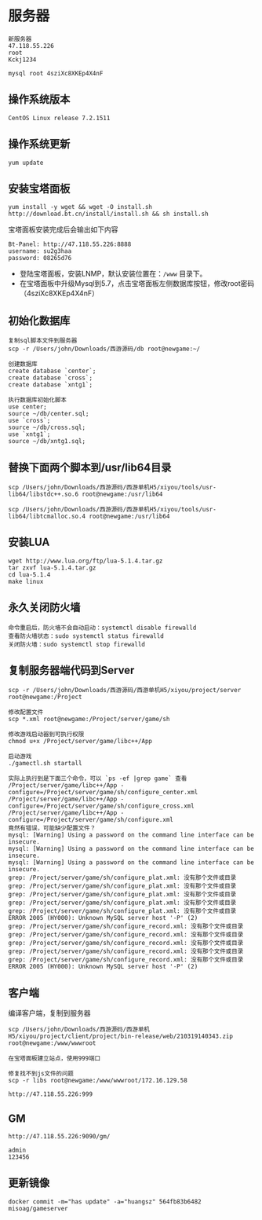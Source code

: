 # 服务器

    新服务器
    47.118.55.226
    root
    Kckj1234

    mysql root 4sziXc8XKEp4X4nF

## 操作系统版本

    CentOS Linux release 7.2.1511

## 操作系统更新

    yum update

## 安装宝塔面板

    yum install -y wget && wget -O install.sh http://download.bt.cn/install/install.sh && sh install.sh

宝塔面板安装完成后会输出如下内容

    Bt-Panel: http://47.118.55.226:8888
    username: su2g3haa
    password: 08265d76

- 登陆宝塔面板，安装LNMP，默认安装位置在：`/www` 目录下。
- 在宝塔面板中升级Mysql到5.7，点击宝塔面板左侧数据库按钮，修改root密码（4sziXc8XKEp4X4nF）

## 初始化数据库

    复制sql脚本文件到服务器
    scp -r /Users/john/Downloads/西游源码/db root@newgame:~/

    创建数据库
    create database `center`;
    create database `cross`;
    create database `xntg1`;

    执行数据库初始化脚本
    use center;
    source ~/db/center.sql;
    use `cross`;
    source ~/db/cross.sql;
    use `xntg1`;
    source ~/db/xntg1.sql;

## 替换下面两个脚本到/usr/lib64目录

    scp /Users/john/Downloads/西游源码/西游单机H5/xiyou/tools/usr-lib64/libstdc++.so.6 root@newgame:/usr/lib64

    scp /Users/john/Downloads/西游源码/西游单机H5/xiyou/tools/usr-lib64/libtcmalloc.so.4 root@newgame:/usr/lib64

## 安装LUA

    wget http://www.lua.org/ftp/lua-5.1.4.tar.gz
    tar zxvf lua-5.1.4.tar.gz
    cd lua-5.1.4
    make linux

## 永久关闭防火墙

    命令重启后，防火墙不会自动启动：systemctl disable firewalld
    查看防火墙状态：sudo systemctl status firewalld
    关闭防火墙：sudo systemctl stop firewalld

## 复制服务器端代码到Server

    scp -r /Users/john/Downloads/西游源码/西游单机H5/xiyou/project/server root@newgame:/Project
    
    修改配置文件
    scp *.xml root@newgame:/Project/server/game/sh

    修改游戏启动器到可执行权限
    chmod u+x /Project/server/game/libc++/App

    启动游戏
    ./gamectl.sh startall

    实际上执行到是下面三个命令，可以 `ps -ef |grep game` 查看
    /Project/server/game/libc++/App -configure=/Project/server/game/sh/configure_center.xml
    /Project/server/game/libc++/App -configure=/Project/server/game/sh/configure_cross.xml
    /Project/server/game/libc++/App -configure=/Project/server/game/sh/configure.xml
    竟然有错误，可能缺少配置文件？
    mysql: [Warning] Using a password on the command line interface can be insecure.
    mysql: [Warning] Using a password on the command line interface can be insecure.
    mysql: [Warning] Using a password on the command line interface can be insecure.
    grep: /Project/server/game/sh/configure_plat.xml: 没有那个文件或目录
    grep: /Project/server/game/sh/configure_plat.xml: 没有那个文件或目录
    grep: /Project/server/game/sh/configure_plat.xml: 没有那个文件或目录
    grep: /Project/server/game/sh/configure_plat.xml: 没有那个文件或目录
    grep: /Project/server/game/sh/configure_plat.xml: 没有那个文件或目录
    ERROR 2005 (HY000): Unknown MySQL server host '-P' (2)
    grep: /Project/server/game/sh/configure_record.xml: 没有那个文件或目录
    grep: /Project/server/game/sh/configure_record.xml: 没有那个文件或目录
    grep: /Project/server/game/sh/configure_record.xml: 没有那个文件或目录
    grep: /Project/server/game/sh/configure_record.xml: 没有那个文件或目录
    grep: /Project/server/game/sh/configure_record.xml: 没有那个文件或目录
    ERROR 2005 (HY000): Unknown MySQL server host '-P' (2)

## 客户端

编译客户端，复制到服务器

    scp /Users/john/Downloads/西游源码/西游单机H5/xiyou/project/client/project/bin-release/web/210319140343.zip root@newgame:/www/wwwroot

    在宝塔面板建立站点，使用999端口

    修复找不到js文件的问题
    scp -r libs root@newgame:/www/wwwroot/172.16.129.58

    http://47.118.55.226:999

## GM

    http://47.118.55.226:9090/gm/

    admin
    123456

## 更新镜像

    docker commit -m="has update" -a="huangsz" 564fb83b6482  misoag/gameserver